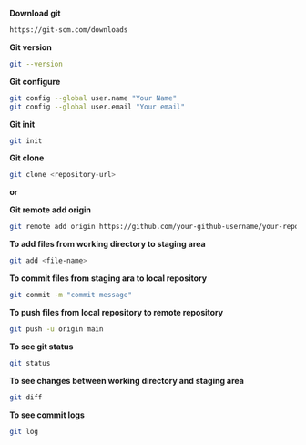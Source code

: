 

**Download git**
```bash
https://git-scm.com/downloads
```


**Git version**
```bash
git --version
```


**Git configure**
```bash
git config --global user.name "Your Name"
git config --global user.email "Your email"
```



**Git init**
```bash
git init
```

**Git clone**
```bash
git clone <repository-url>
```

**or** 

**Git remote add origin**
```bash
git remote add origin https://github.com/your-github-username/your-repo-name.git
```



**To add files from working directory to staging area**
```bash 
git add <file-name>
```

**To commit files from staging ara to local repository**
```bash
git commit -m "commit message"
```

**To push files from local repository to remote repository**
```bash
git push -u origin main
```




**To see git status**
```bash
git status
```


**To see changes between working directory and staging area**
```bash
git diff
```


**To see commit logs**
```bash
git log
```

